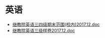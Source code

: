 # 英语
- [继教院英语三四级期末范围(校内)2017.12.doc](继教院英语三四级期末范围(校内)2017.12.doc)
- [继教院英语三级样卷2017.12.doc](继教院英语三级样卷2017.12.doc)